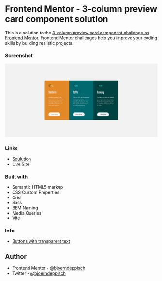 # Frontend Mentor - 3-column preview card component solution

This is a solution to the [3-column preview card component challenge on Frontend Mentor](https://www.frontendmentor.io/challenges/3column-preview-card-component-pH92eAR2-). Frontend Mentor challenges help you improve your coding skills by building realistic projects.

### Screenshot

![Screenshot](./info/screenshot-1440.png)

### Links

- [Soulution](https://your-solution-url.com)
- [Live Site](https://your-live-site-url.com)

### Built with

- Semantic HTML5 markup
- CSS Custom Properties
- Grid
- Sass
- BEM Naming
- Media Queries
- Vite

### Info

- [Buttons with transparent text](https://codepen.io/KristinB/pen/WYrOQm)

## Author

- Frontend Mentor - [@bjoerndeppisch](https://www.frontendmentor.io/profile/bjoerndeppisch)
- Twitter - [@bjoerndeppisch](https://twitter.com/bjoerndeppisch)
